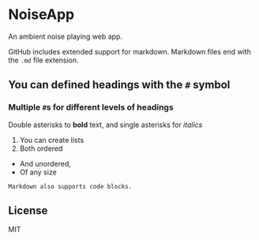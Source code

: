 # NoiseApp
An ambient noise playing web app.

GitHub includes extended support for markdown. Markdown files end with the `.md` file extension.

## You can defined headings with the `#` symbol
### Multiple `#`s for different levels of headings

Double asterisks to **bold** text, and single asterisks for *italics*

1. You can create lists
2. Both ordered

- And unordered,
- Of any size

```
Markdown also supports code blocks.
```

## License
MIT